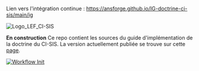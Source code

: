 Lien vers l'intégration continue : https://ansforge.github.io/IG-doctrine-ci-sis/main/ig

![Logo_LEF_CI-SIS](https://user-images.githubusercontent.com/48218773/227532484-eff82649-4e42-49c6-966a-dc3ea78cf59c.png)

**En construction** Ce repo contient les sources du guide d'implémentation de la doctrine du CI-SIS. La version actuellement publiée se trouve sur cette [page](https://interop.esante.gouv.fr/ig/doctrine/).

[![Workflow Init](https://github.com/ansforge/IG-fhir-partage-de-documents-de-sante/actions/workflows/fhir-workflows.yml/badge.svg)](https://github.com/ansforge/IG-fhir-partage-de-documents-de-sante/actions/workflows/fhir-workflows.yml)


